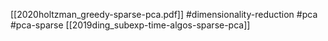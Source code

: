[[2020holtzman_greedy-sparse-pca.pdf]]
#dimensionality-reduction #pca #pca-sparse
[[2019ding_subexp-time-algos-sparse-pca]]

